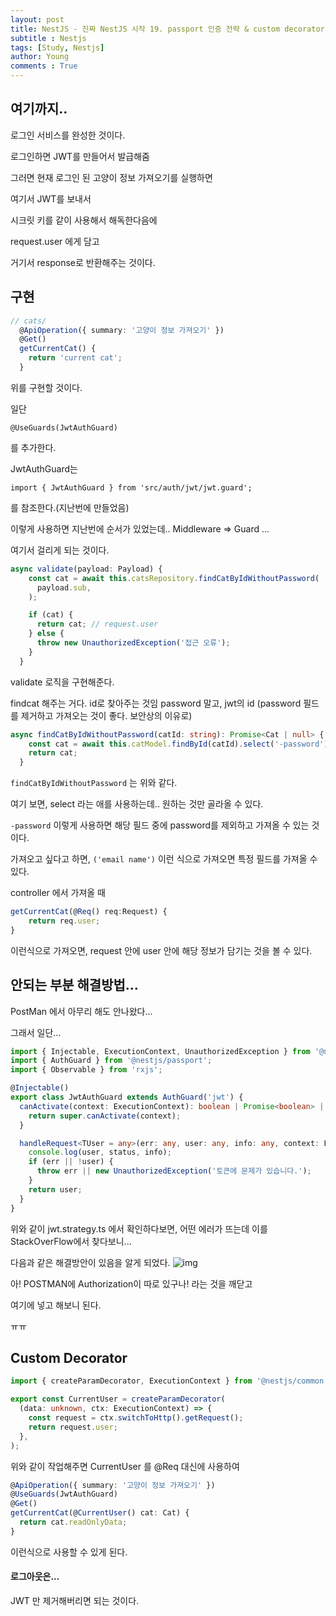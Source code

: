```yaml
---
layout: post
title: NestJS - 진짜 NestJS 시작 19. passport 인증 전략 & custom decorator
subtitle : Nestjs
tags: [Study, Nestjs]
author: Young
comments : True
---
```



## 여기까지..

로그인 서비스를 완성한 것이다.

로그인하면 JWT를 만들어서 발급해줌

그러면
현재 로그인 된 고양이 정보 가져오기를 실행하면


여기서 JWT를 보내서

시크릿 키를 같이 사용해서 해독한다음에

request.user 에게 담고

거기서 response로 반환해주는 것이다.


## 구현

```ts
// cats/
  @ApiOperation({ summary: '고양이 정보 가져오기' })
  @Get()
  getCurrentCat() {
    return 'current cat';
  }
```

위를 구현할 것이다.

일단

```
@UseGuards(JwtAuthGuard)
```

를 추가한다.

JwtAuthGuard는 
```
import { JwtAuthGuard } from 'src/auth/jwt/jwt.guard';
```
를 참조한다.(지난번에 만들었음)

이렇게 사용하면 지난번에 순서가 있었는데..
Middleware => Guard ...

여기서 걸리게 되는 것이다.



```ts
async validate(payload: Payload) {
    const cat = await this.catsRepository.findCatByIdWithoutPassword(
      payload.sub,
    );

    if (cat) {
      return cat; // request.user
    } else {
      throw new UnauthorizedException('접근 오류');
    }
  }
```

validate 로직을 구현해준다.

findcat 해주는 거다.
id로 찾아주는 것임 password 말고, jwt의 id 
(password 필드를 제거하고 가져오는 것이 좋다. 보안상의 이유로)

```ts
async findCatByIdWithoutPassword(catId: string): Promise<Cat | null> {
    const cat = await this.catModel.findById(catId).select('-password');
    return cat;
  }
```

`findCatByIdWithoutPassword` 는 위와 같다.

여기 보면, select 라는 애를 사용하는데..
원하는 것만 골라올 수 있다.

`-password` 이렇게 사용하면 해당 필드 중에 password를 제외하고 가져올 수 있는 것이다.

가져오고 싶다고 하면, 
`('email name')` 이런 식으로 가져오면 특정 필드를 가져올 수 있다.

controller 에서 가져올 때
```ts
getCurrentCat(@Req() req:Request) {
    return req.user;
}
```

이런식으로 가져오면, request 안에 user 안에 해당 정보가 담기는 것을 볼 수 있다.


## 안되는 부분 해결방법...

PostMan  에서 아무리 해도 안나왔다...

그래서 일단...
```ts
import { Injectable, ExecutionContext, UnauthorizedException } from '@nestjs/common';
import { AuthGuard } from '@nestjs/passport';
import { Observable } from 'rxjs';

@Injectable()
export class JwtAuthGuard extends AuthGuard('jwt') {
  canActivate(context: ExecutionContext): boolean | Promise<boolean> | Observable<boolean> {
    return super.canActivate(context);
  }

  handleRequest<TUser = any>(err: any, user: any, info: any, context: ExecutionContext, status?: any): TUser {
    console.log(user, status, info);
    if (err || !user) {
      throw err || new UnauthorizedException('토큰에 문제가 있습니다.');
    }
    return user;
  }
}
```

위와 같이 jwt.strategy.ts 에서 확인하다보면,
어떤 에러가 뜨는데 이를 StackOverFlow에서 찾다보니...

다음과 같은 해결방안이 있음을 알게 되었다.
![img](https://i.stack.imgur.com/eHkKG.png)

아! POSTMAN에 Authorization이 따로 있구나!
라는 것을 깨닫고

여기에 넣고 해보니 된다.

ㅠㅠ

## Custom Decorator

```ts
import { createParamDecorator, ExecutionContext } from '@nestjs/common';

export const CurrentUser = createParamDecorator(
  (data: unknown, ctx: ExecutionContext) => {
    const request = ctx.switchToHttp().getRequest();
    return request.user;
  },
);
```

위와 같이 작업해주면
CurrentUser 를 @Req 대신에 사용하여

```ts
@ApiOperation({ summary: '고양이 정보 가져오기' })
@UseGuards(JwtAuthGuard)
@Get()
getCurrentCat(@CurrentUser() cat: Cat) {
  return cat.readOnlyData;
}
```

이런식으로 사용할 수 있게 된다.

#### 로그아웃은...

JWT 만 제거해버리면 되는 것이다.




